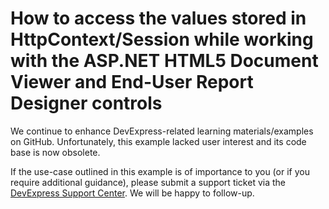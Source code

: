 
# How to access the values stored in HttpContext/Session while working with the ASP.NET HTML5 Document Viewer and End-User Report Designer controls

We continue to enhance DevExpress-related learning materials/examples on GitHub. Unfortunately, this example lacked user interest and its code base is now obsolete.

If the use-case outlined in this example is of importance to you (or if you require additional guidance), please submit a support ticket via the [DevExpress Support Center](https://supportcenter.devexpress.com/ticket/create?followUpTo=T341232). We will be happy to follow-up.